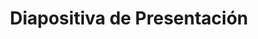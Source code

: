 ---
title: Diapositiva de Presentación
type: docs
weight: 20
url: /es/androidjava/presentation-slide/
---